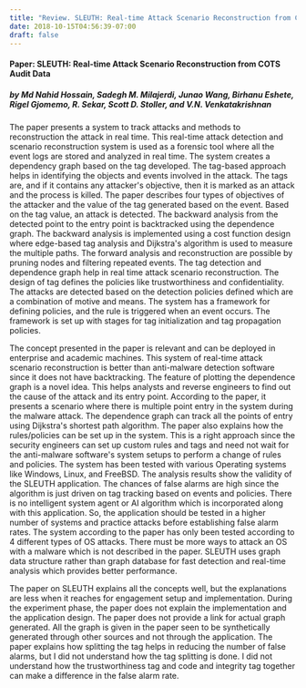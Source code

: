 ```yaml
---
title: "Review. SLEUTH: Real-time Attack Scenario Reconstruction from COTS Audit Data"
date: 2018-10-15T04:56:39-07:00
draft: false
---
```



#### Paper: SLEUTH: Real-time Attack Scenario Reconstruction from COTS Audit Data
##### by Md Nahid Hossain, Sadegh M. Milajerdi, Junao Wang, Birhanu Eshete, Rigel Gjomemo, R. Sekar, Scott D. Stoller, and V.N. Venkatakrishnan


The paper presents a system to track attacks and methods to reconstruction the attack in real time. This real-time attack detection and scenario reconstruction system is used as a forensic tool where all the event logs are stored and analyzed in real time. The system creates a dependency graph based on the tag developed. The tag-based approach helps in identifying the objects and events involved in the attack. The tags are, and if it contains any attacker's objective, then it is marked as an attack and the process is killed. The paper describes four types of objectives of the attacker and the value of the tag generated based on the event. Based on the tag value, an attack is detected. The backward analysis from the detected point to the entry point is backtracked using the dependence graph. The backward analysis is implemented using a cost function design where edge-based tag analysis and Dijkstra's algorithm is used to measure the multiple paths. The forward analysis and reconstruction are possible by pruning nodes and filtering repeated events. The tag detection and dependence graph help in real time attack scenario reconstruction. The design of tag defines the policies like trustworthiness and confidentiality. The attacks are detected based on the detection policies defined which are a combination of motive and means. The system has a framework for defining policies, and the rule is triggered when an event occurs. The framework is set up with stages for tag initialization and tag propagation policies.

The concept presented in the paper is relevant and can be deployed in enterprise and academic machines. This system of real-time attack scenario reconstruction is better than anti-malware detection software since it does not have backtracking. The feature of plotting the dependence graph is a novel idea. This helps analysts and reverse engineers to find out the cause of the attack and its entry point. According to the paper, it presents a scenario where there is multiple point entry in the system during the malware attack. The dependence graph can track all the points of entry using Dijkstra's shortest path algorithm. The paper also explains how the rules/policies can be set up in the system. This is a right approach since the security engineers can set up custom rules and tags and need not wait for the anti-malware software's system setups to perform a change of rules and policies. The system has been tested with various Operating systems like Windows, Linux, and FreeBSD. The analysis results show the validity of the SLEUTH application. The chances of false alarms are high since the algorithm is just driven on tag tracking based on events and policies. There is no intelligent system agent or AI algorithm which is incorporated along with this application. So, the application should be tested in a higher number of systems and practice attacks before establishing false alarm rates. The system according to the paper has only been tested according to 4 different types of OS attacks. There must be more ways to attack an OS with a malware which is not described in the paper. SLEUTH uses graph data structure rather than graph database for fast detection and real-time analysis which provides better performance.

The paper on SLEUTH explains all the concepts well, but the explanations are less when it reaches for engagement setup and implementation. During the experiment phase, the paper does not explain the implementation and the application design. The paper does not provide a link for actual graph generated. All the graph is given in the paper seen to be synthetically generated through other sources and not through the application. The paper explains how splitting the tag helps in reducing the number of false alarms, but I did not understand how the tag splitting is done. I did not understand how the trustworthiness tag and code and integrity tag together can make a difference in the false alarm rate.